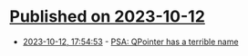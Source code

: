 # [Published on 2023-10-12](index.md)

* [2023-10-12, 17:54:53](https://lobste.rs/s/r7ugmq/psa_qpointer_has_terrible_name) - [PSA: QPointer has a terrible name](https://www.kdab.com/psa-qpointer-has-a-terrible-name/)
